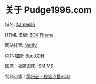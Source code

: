 # 关于 Pudge1996.com

域名: [Namesilo](https://www.namesilo.com/?rid=a13a698xg)

HTML 模板: [BOX Theme](https://www.behance.net/gallery/36389511/Box-portfolio-Free-html-template)

网站托管: [Netify](https://app.netlify.com/)

CDN加速: [BootCDN](http://www.bootcdn.cn/)

图床：[极简图床](https://jiantuku.com/) | [SM.MS](https://sm.ms/)

视频点播：[腾讯云 - 视频点播VOD](https://cloud.tencent.com/product/vod)

